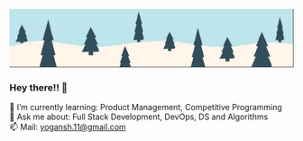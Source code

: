 ![header](https://github.com/guptayogansh/guptayogansh/blob/master/top.PNG?raw=true)


### Hey there!! 👋

<!--
**guptayogansh/guptayogansh** is a ✨ _special_ ✨ repository because its `README.md` (this file) appears on your GitHub profile.


 🔭 I’m currently working on:  -->

🌱 I’m currently learning: Product Management, Competitive Programming    
💬 Ask me about: Full Stack Development, DevOps, DS and Algorithms    
📫 Mail: yogansh.11@gmail.com  
